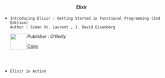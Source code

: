 #### <div align = "center"> Elixir

- `Introducing Elixir : Getting Started in Functional Programming (2nd Edition)` <br/>
  `Author : Simon St. Laurent , J. David Eisenberg` <br/>
  <p>
  <img align = "left" height = "52px" src = "https://covers.zlibcdn2.com/covers299/books/35/ab/d3/35abd3bddbf11892d6cecc11408db4ab.jpg">
  <i> Publisher : O'Reilly </i> <br/>
  
  [Copy](https://1lib.uk/book/3602772/eab110)
  </p>
<br/> <br/>

- `Elixir in Action`

